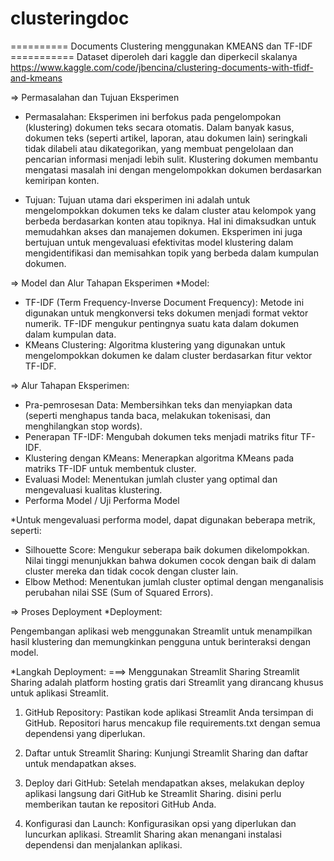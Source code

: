 # clusteringdoc
========== Documents Clustering menggunakan KMEANS dan TF-IDF ===========
Dataset diperoleh dari kaggle dan diperkecil skalanya
https://www.kaggle.com/code/jbencina/clustering-documents-with-tfidf-and-kmeans


=> Permasalahan dan Tujuan Eksperimen
* Permasalahan:
Eksperimen ini berfokus pada pengelompokan (klustering) dokumen teks secara otomatis. Dalam banyak kasus, dokumen teks (seperti artikel, laporan, atau dokumen lain) seringkali tidak dilabeli atau dikategorikan, yang membuat pengelolaan dan pencarian informasi menjadi lebih sulit. Klustering dokumen membantu mengatasi masalah ini dengan mengelompokkan dokumen berdasarkan kemiripan konten.

* Tujuan:
Tujuan utama dari eksperimen ini adalah untuk mengelompokkan dokumen teks ke dalam cluster atau kelompok yang berbeda berdasarkan konten atau topiknya. Hal ini dimaksudkan untuk memudahkan akses dan manajemen dokumen. Eksperimen ini juga bertujuan untuk mengevaluasi efektivitas model klustering dalam mengidentifikasi dan memisahkan topik yang berbeda dalam kumpulan dokumen.

=> Model dan Alur Tahapan Eksperimen
*Model:

- TF-IDF (Term Frequency-Inverse Document Frequency): Metode ini digunakan untuk mengkonversi teks dokumen menjadi format vektor numerik. TF-IDF mengukur pentingnya suatu kata dalam dokumen dalam kumpulan data.
- KMeans Clustering: Algoritma klustering yang digunakan untuk mengelompokkan dokumen ke dalam cluster berdasarkan fitur vektor TF-IDF.

=> Alur Tahapan Eksperimen:
- Pra-pemrosesan Data: Membersihkan teks dan menyiapkan data (seperti menghapus tanda baca, melakukan tokenisasi, dan menghilangkan stop words).
- Penerapan TF-IDF: Mengubah dokumen teks menjadi matriks fitur TF-IDF.
- Klustering dengan KMeans: Menerapkan algoritma KMeans pada matriks TF-IDF untuk membentuk cluster.
- Evaluasi Model: Menentukan jumlah cluster yang optimal dan mengevaluasi kualitas klustering.
- Performa Model / Uji Performa Model

*Untuk mengevaluasi performa model, dapat digunakan beberapa metrik, seperti:

- Silhouette Score: Mengukur seberapa baik dokumen dikelompokkan. Nilai tinggi menunjukkan bahwa dokumen cocok dengan baik di dalam cluster mereka dan tidak cocok dengan cluster lain.
- Elbow Method: Menentukan jumlah cluster optimal dengan menganalisis perubahan nilai SSE (Sum of Squared Errors).

=> Proses Deployment
*Deployment:

Pengembangan aplikasi web menggunakan Streamlit untuk menampilkan hasil klustering dan memungkinkan pengguna untuk berinteraksi dengan model.

*Langkah Deployment:
===> Menggunakan Streamlit Sharing
Streamlit Sharing adalah platform hosting gratis dari Streamlit yang dirancang khusus untuk aplikasi Streamlit.

1. GitHub Repository: Pastikan kode aplikasi Streamlit Anda tersimpan di GitHub. Repositori harus mencakup file requirements.txt dengan semua dependensi yang diperlukan.

2. Daftar untuk Streamlit Sharing: Kunjungi Streamlit Sharing dan daftar untuk mendapatkan akses.

3. Deploy dari GitHub: Setelah mendapatkan akses, melakukan deploy aplikasi langsung dari GitHub ke Streamlit Sharing. disini perlu memberikan tautan ke repositori GitHub Anda.

4. Konfigurasi dan Launch: Konfigurasikan opsi yang diperlukan dan luncurkan aplikasi. Streamlit Sharing akan menangani instalasi dependensi dan menjalankan aplikasi.
